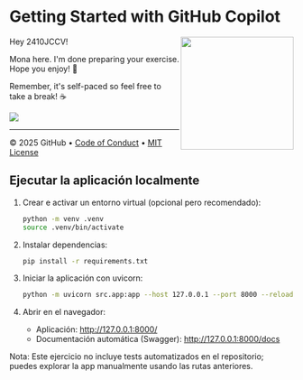 # Getting Started with GitHub Copilot

<img src="https://octodex.github.com/images/Professortocat_v2.png" align="right" height="200px" />

Hey 2410JCCV!

Mona here. I'm done preparing your exercise. Hope you enjoy! 💚

Remember, it's self-paced so feel free to take a break! ☕️

[![](https://img.shields.io/badge/Go%20to%20Exercise-%E2%86%92-1f883d?style=for-the-badge&logo=github&labelColor=197935)](https://github.com/2410JCCV/skills-getting-started-with-github-copilot/issues/1)

---

&copy; 2025 GitHub &bull; [Code of Conduct](https://www.contributor-covenant.org/version/2/1/code_of_conduct/code_of_conduct.md) &bull; [MIT License](https://gh.io/mit)

## Ejecutar la aplicación localmente

1. Crear e activar un entorno virtual (opcional pero recomendado):

	```bash
	python -m venv .venv
	source .venv/bin/activate
	```

2. Instalar dependencias:

	```bash
	pip install -r requirements.txt
	```

3. Iniciar la aplicación con uvicorn:

	```bash
	python -m uvicorn src.app:app --host 127.0.0.1 --port 8000 --reload
	```

4. Abrir en el navegador:

	- Aplicación: http://127.0.0.1:8000/
	- Documentación automática (Swagger): http://127.0.0.1:8000/docs

Nota: Este ejercicio no incluye tests automatizados en el repositorio; puedes explorar la app manualmente usando las rutas anteriores.

